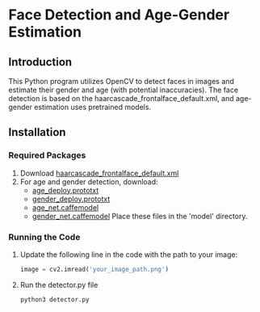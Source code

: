 # Face Detection and Age-Gender Estimation

## Introduction
This Python program utilizes OpenCV to detect faces in images and estimate their gender and age (with potential inaccuracies). The face detection is based on the haarcascade_frontalface_default.xml, and age-gender estimation uses pretrained models.

## Installation

### Required Packages
1. Download [haarcascade_frontalface_default.xml](https://github.com/kipr/opencv/blob/master/data/haarcascades/haarcascade_frontalface_default.xml)
2. For age and gender detection, download:
   - [age_deploy.prototxt](https://github.com/smahesh29/Gender-and-Age-Detection/blob/master/age_deploy.prototxt)
   - [gender_deploy.prototxt](https://github.com/smahesh29/Gender-and-Age-Detection/blob/master/gender_deploy.prototxt)
   - [age_net.caffemodel](https://github.com/smahesh29/Gender-and-Age-Detection/blob/master/age_net.caffemodel)
   - [gender_net.caffemodel](https://github.com/smahesh29/Gender-and-Age-Detection/blob/master/gender_net.caffemodel)
   Place these files in the 'model' directory.

### Running the Code
1. Update the following line in the code with the path to your image:
   ```python
   image = cv2.imread('your_image_path.png')
2. Run the detector.py file
   ```python
   python3 detector.py

